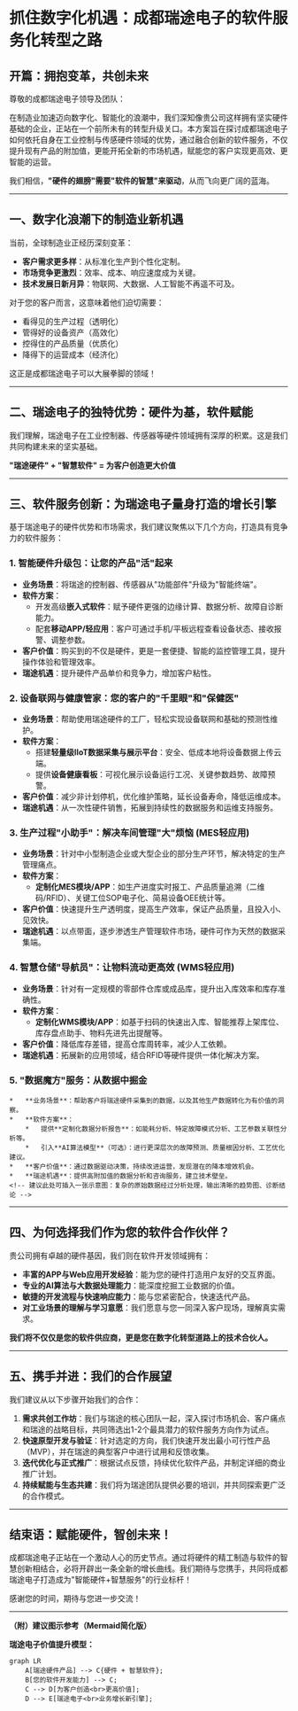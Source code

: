  # 抓住数字化机遇：成都瑞途电子的软件服务化转型之路

## 开篇：拥抱变革，共创未来

尊敬的成都瑞途电子领导及团队：

在制造业加速迈向数字化、智能化的浪潮中，我们深知像贵公司这样拥有坚实硬件基础的企业，正站在一个前所未有的转型升级关口。本方案旨在探讨成都瑞途电子如何依托自身在工业控制与传感硬件领域的优势，通过融合创新的软件服务，不仅提升现有产品的附加值，更能开拓全新的市场机遇，赋能您的客户实现更高效、更智能的运营。

我们相信，**"硬件的翅膀"需要"软件的智慧"来驱动**，从而飞向更广阔的蓝海。

---

## 一、数字化浪潮下的制造业新机遇

当前，全球制造业正经历深刻变革：
*   **客户需求更多样**：从标准化生产到个性化定制。
*   **市场竞争更激烈**：效率、成本、响应速度成为关键。
*   **技术发展日新月异**：物联网、大数据、人工智能不再遥不可及。

对于您的客户而言，这意味着他们迫切需要：
*   看得见的生产过程（透明化）
*   管得好的设备资产（高效化）
*   控得住的产品质量（优质化）
*   降得下的运营成本（经济化）

这正是成都瑞途电子可以大展拳脚的领域！

---

## 二、瑞途电子的独特优势：硬件为基，软件赋能

我们理解，瑞途电子在工业控制器、传感器等硬件领域拥有深厚的积累。这是我们共同构建未来的坚实基础。

**"瑞途硬件" + "智慧软件" = 为客户创造更大价值**

<!-- 建议此处可插入一张图片：左边是瑞途电子的代表性硬件产品，右边是抽象的软件/数据/云图标，中间一个加号和等号，指向客户的笑脸或成功的场景 -->

---

## 三、软件服务创新：为瑞途电子量身打造的增长引擎

基于瑞途电子的硬件优势和市场需求，我们建议聚焦以下几个方向，打造具有竞争力的软件服务：

### 1. **智能硬件升级包：让您的产品"活"起来**
   *   **业务场景**：将瑞途的控制器、传感器从"功能部件"升级为"智能终端"。
   *   **软件方案**：
        *   开发高级**嵌入式软件**：赋予硬件更强的边缘计算、数据分析、故障自诊断能力。
        *   配套**移动APP/轻应用**：客户可通过手机/平板远程查看设备状态、接收报警、调整参数。
   *   **客户价值**：购买到的不仅是硬件，更是一套便捷、智能的监控管理工具，提升操作体验和管理效率。
   *   **瑞途机遇**：提升硬件产品单价和竞争力，增加客户粘性。
   <!-- 建议此处可插入一张示意图：一个瑞途硬件产品，旁边有手机APP界面截图展示远程监控 -->

### 2. **设备联网与健康管家：您的客户的"千里眼"和"保健医"**
   *   **业务场景**：帮助使用瑞途硬件的工厂，轻松实现设备联网和基础的预测性维护。
   *   **软件方案**：
        *   搭建**轻量级IIoT数据采集与展示平台**：安全、低成本地将设备数据上传云端。
        *   提供**设备健康看板**：可视化展示设备运行工况、关键参数趋势、故障预警。
   *   **客户价值**：减少非计划停机，优化维护策略，延长设备寿命，降低运维成本。
   *   **瑞途机遇**：从一次性硬件销售，拓展到持续性的数据服务和运维支持服务。
   <!-- 建议此处可插入一张示意图：多台设备连接到云端，云端展示数据仪表盘和预警信息 -->

### 3. **生产过程"小助手"：解决车间管理"大"烦恼 (MES轻应用)**
   *   **业务场景**：针对中小型制造企业或大型企业的部分生产环节，解决特定的生产管理痛点。
   *   **软件方案**：
        *   **定制化MES模块/APP**：如生产进度实时报工、产品质量追溯（二维码/RFID）、关键工位SOP电子化、简易设备OEE统计等。
   *   **客户价值**：快速提升生产透明度，提高生产效率，保证产品质量，且投入小、见效快。
   *   **瑞途机遇**：以点带面，逐步渗透生产管理软件市场，硬件可作为天然的数据采集端。
   <!-- 建议此处可插入一张示意图：平板电脑显示生产追溯界面或OEE统计图表 -->

### 4. **智慧仓储"导航员"：让物料流动更高效 (WMS轻应用)**
   *   **业务场景**：针对有一定规模的零部件仓库或成品库，提升出入库效率和库存准确性。
   *   **软件方案**：
        *   **定制化WMS模块/APP**：如基于扫码的快速出入库、智能推荐上架库位、库存盘点助手、物料先进先出提醒等。
   *   **客户价值**：降低库存差错，提高仓库周转率，减少人工依赖。
   *   **瑞途机遇**：拓展新的应用领域，结合RFID等硬件提供一体化解决方案。
   <!-- 建议此处可插入一张示意图：仓库人员使用PDA进行扫码出入库操作 -->

### 5. **"数据魔方"服务：从数据中掘金**
    *   **业务场景**：帮助客户将瑞途硬件采集到的数据，以及其他生产数据转化为有价值的洞察。
    *   **软件方案**：
        *   提供**定制化数据分析报告**：如能耗分析、特定故障模式分析、工艺参数关联性分析等。
        *   引入**AI算法模型**（可选）：进行更深层次的故障预测、质量根因分析、工艺优化建议。
    *   **客户价值**：通过数据驱动决策，持续改进运营，发现潜在的降本增效机会。
    *   **瑞途机遇**：提供高附加值的数据分析和咨询服务，建立技术壁垒。
    <!-- 建议此处可插入一张示意图：复杂的原始数据经过分析处理，输出清晰的趋势图、诊断结论 -->

---

## 四、为何选择我们作为您的软件合作伙伴？

贵公司拥有卓越的硬件基因，我们则在软件开发领域拥有：
*   **丰富的APP与Web应用开发经验**：能为您的硬件打造用户友好的交互界面。
*   **专业的AI算法与大数据处理能力**：能深度挖掘工业数据的价值。
*   **敏捷的开发流程与快速响应能力**：能与您紧密配合，快速迭代产品。
*   **对工业场景的理解与学习意愿**：我们愿意与您一同深入客户现场，理解真实需求。

**我们将不仅仅是您的软件供应商，更是您在数字化转型道路上的技术合伙人。**

---

## 五、携手并进：我们的合作展望

我们建议从以下步骤开始我们的合作：
1.  **需求共创工作坊**：我们与瑞途的核心团队一起，深入探讨市场机会、客户痛点和瑞途的战略目标，共同筛选出1-2个最具潜力的软件服务方向作为试点。
2.  **快速原型开发与验证**：针对选定的方向，我们快速开发出最小可行性产品（MVP），并在瑞途的典型客户中进行试用和反馈收集。
3.  **迭代优化与正式推广**：根据试点反馈，持续优化软件产品，并制定详细的商业推广计划。
4.  **持续赋能与生态共建**：我们将为瑞途团队提供必要的培训，并共同探索更广泛的合作模式。

---

## 结束语：赋能硬件，智创未来！

成都瑞途电子正站在一个激动人心的历史节点。通过将硬件的精工制造与软件的智慧创新相结合，必将开辟出一条全新的增长曲线。我们期待与您携手，共同将成都瑞途电子打造成为"智能硬件+智慧服务"的行业标杆！

感谢您的时间，期待与您进一步交流！

---
**（附）建议图示参考（Mermaid简化版）**

**瑞途电子价值提升模型：**
```mermaid
graph LR
    A[瑞途硬件产品] --> C{硬件 + 智慧软件};
    B[您的软件开发能力] --> C;
    C --> D[为客户创造<br>更高价值];
    D --> E[瑞途电子<br>业务增长新引擎];
``` 